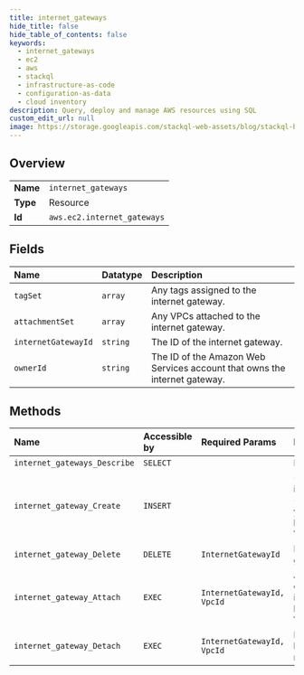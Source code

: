 ```yaml
---
title: internet_gateways
hide_title: false
hide_table_of_contents: false
keywords:
  - internet_gateways
  - ec2
  - aws    
  - stackql
  - infrastructure-as-code
  - configuration-as-data
  - cloud inventory
description: Query, deploy and manage AWS resources using SQL
custom_edit_url: null
image: https://storage.googleapis.com/stackql-web-assets/blog/stackql-blog-post-featured-image.png
---
```

  
    

## Overview
<table><tbody>
<tr><td><b>Name</b></td><td><code>internet_gateways</code></td></tr>
<tr><td><b>Type</b></td><td>Resource</td></tr>
<tr><td><b>Id</b></td><td><code>aws.ec2.internet_gateways</code></td></tr>
</tbody></table>

## Fields
| Name | Datatype | Description |
|:-----|:---------|:------------|
| `tagSet` | `array` | Any tags assigned to the internet gateway. |
| `attachmentSet` | `array` | Any VPCs attached to the internet gateway. |
| `internetGatewayId` | `string` | The ID of the internet gateway. |
| `ownerId` | `string` | The ID of the Amazon Web Services account that owns the internet gateway. |
## Methods
| Name | Accessible by | Required Params | Description |
|:-----|:--------------|:----------------|:------------|
| `internet_gateways_Describe` | `SELECT` |  | Describes one or more of your internet gateways. |
| `internet_gateway_Create` | `INSERT` |  | &lt;p&gt;Creates an internet gateway for use with a VPC. After creating the internet gateway, you attach it to a VPC using &lt;a&gt;AttachInternetGateway&lt;/a&gt;.&lt;/p&gt; &lt;p&gt;For more information about your VPC and internet gateway, see the &lt;a href="https://docs.aws.amazon.com/vpc/latest/userguide/"&gt;Amazon Virtual Private Cloud User Guide&lt;/a&gt;.&lt;/p&gt; |
| `internet_gateway_Delete` | `DELETE` | `InternetGatewayId` | Deletes the specified internet gateway. You must detach the internet gateway from the VPC before you can delete it. |
| `internet_gateway_Attach` | `EXEC` | `InternetGatewayId, VpcId` | Attaches an internet gateway or a virtual private gateway to a VPC, enabling connectivity between the internet and the VPC. For more information about your VPC and internet gateway, see the &lt;a href="https://docs.aws.amazon.com/vpc/latest/userguide/"&gt;Amazon Virtual Private Cloud User Guide&lt;/a&gt;. |
| `internet_gateway_Detach` | `EXEC` | `InternetGatewayId, VpcId` | Detaches an internet gateway from a VPC, disabling connectivity between the internet and the VPC. The VPC must not contain any running instances with Elastic IP addresses or public IPv4 addresses. |
